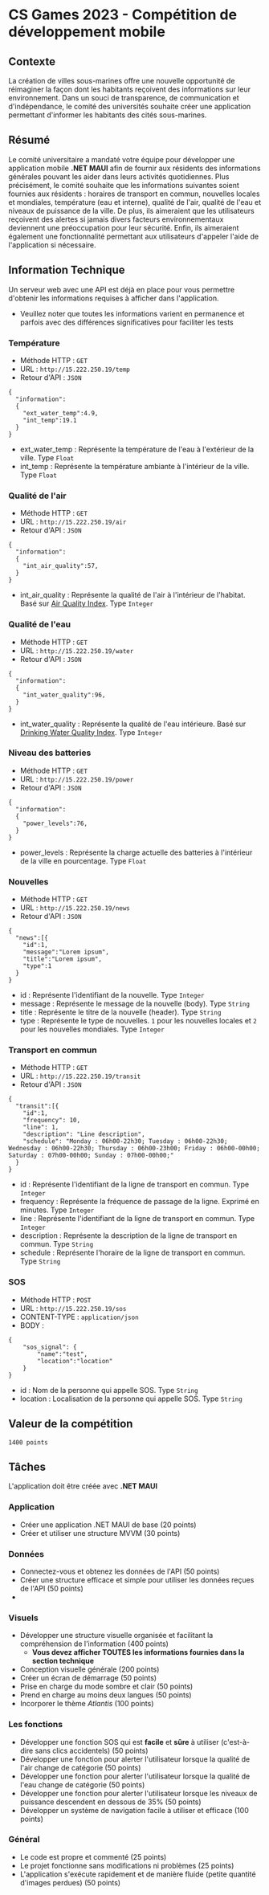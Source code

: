 # CS Games 2023 - Compétition de développement mobile

## Contexte

La création de villes sous-marines offre une nouvelle opportunité de réimaginer la façon dont les habitants reçoivent des informations sur leur environnement. Dans un souci de transparence, de communication et d'indépendance, le comité des universités souhaite créer une application permettant d'informer les habitants des cités sous-marines.

## Résumé

Le comité universitaire a mandaté votre équipe pour développer une application mobile **.NET MAUI** afin de fournir aux résidents des informations générales pouvant les aider dans leurs activités quotidiennes. Plus précisément, le comité souhaite que les informations suivantes soient fournies aux résidents : horaires de transport en commun, nouvelles locales et mondiales, température (eau et interne), qualité de l'air, qualité de l'eau et niveaux de puissance de la ville. De plus, ils aimeraient que les utilisateurs reçoivent des alertes si jamais divers facteurs environnementaux deviennent une préoccupation pour leur sécurité. Enfin, ils aimeraient également une fonctionnalité permettant aux utilisateurs d'appeler l'aide de l'application si nécessaire.

## Information Technique

Un serveur web avec une API est déjà en place pour vous permettre d'obtenir les informations requises à afficher dans l'application.

- Veuillez noter que toutes les informations varient en permanence et parfois avec des différences significatives pour faciliter les tests

### Température

- Méthode HTTP : `GET`
- URL : `http://15.222.250.19/temp`
- Retour d'API : `JSON`
```
{
  "information":
  {
    "ext_water_temp":4.9,
    "int_temp":19.1
  }
}
```
- ext_water_temp : Représente la température de l'eau à l'extérieur de la ville. Type `Float`
- int_temp : Représente la température ambiante à l'intérieur de la ville. Type `Float`

### Qualité de l'air

- Méthode HTTP : `GET`
- URL : `http://15.222.250.19/air`
- Retour d'API : `JSON`
```
{
  "information":
  {
    "int_air_quality":57,
  }
}
```
- int_air_quality : Représente la qualité de l'air à l'intérieur de l'habitat. Basé sur [Air Quality Index](https://www.airnow.gov/aqi/aqi-basics/). Type `Integer`

### Qualité de l'eau

- Méthode HTTP : `GET`
- URL : `http://15.222.250.19/water`
- Retour d'API : `JSON`
```
{
  "information":
  {
    "int_water_quality":96,
  }
}
```
- int_water_quality : Représente la qualité de l'eau intérieure. Basé sur [Drinking Water Quality Index](https://www.gov.nl.ca/ecc/waterres/quality/drinkingwater/dwqi/). Type `Integer`


### Niveau des batteries

- Méthode HTTP : `GET`
- URL : `http://15.222.250.19/power`
- Retour d'API : `JSON`
```
{
  "information":
  {
    "power_levels":76,
  }
}
```
- power_levels : Représente la charge actuelle des batteries à l'intérieur de la ville en pourcentage. Type `Float`

### Nouvelles

- Méthode HTTP : `GET`
- URL : `http://15.222.250.19/news`
- Retour d'API : `JSON`
```
{
  "news":[{
    "id":1,
    "message":"Lorem ipsum",
    "title":"Lorem ipsum",
    "type":1
  }
}
```
- id : Représente l'identifiant de la nouvelle. Type `Integer`
- message : Représente le message de la nouvelle (body). Type `String`
- title : Représente le titre de la nouvelle (header). Type `String`
- type : Représente le type de nouvelles. `1` pour les nouvelles locales et `2` pour les nouvelles mondiales. Type `Integer`


### Transport en commun

- Méthode HTTP : `GET`
- URL : `http://15.222.250.19/transit`
- Retour d'API : `JSON`
```
{
  "transit":[{
    "id":1,
    "frequency": 10,
    "line": 1,
    "description": "Line description",
    "schedule": "Monday : 06h00-22h30; Tuesday : 06h00-22h30; Wednesday : 06h00-22h30; Thursday : 06h00-23h00; Friday : 06h00-00h00; Saturday : 07h00-00h00; Sunday : 07h00-00h00;"
  }
}
```
- id : Représente l'identifiant de la ligne de transport en commun. Type `Integer`
- frequency : Représente la fréquence de passage de la ligne. Exprimé en minutes. Type `Integer`
- line : Représente l'identifiant de la ligne de transport en commun. Type `Integer`
- description : Représente la description de la ligne de transport en commun. Type `String`
- schedule : Représente l'horaire de la ligne de transport en commun. Type `String`

### SOS

- Méthode HTTP : `POST`
- URL : `http://15.222.250.19/sos`
- CONTENT-TYPE : `application/json`
- BODY :
```
{
    "sos_signal": {
        "name":"test",
        "location":"location"
    }
}
```
- id : Nom de la personne qui appelle SOS. Type `String`
- location : Localisation de la personne qui appelle SOS. Type `String`

## Valeur de la compétition

`1400 points`

## Tâches

L'application doit être créée avec **.NET MAUI**

### Application

- Créer une application .NET MAUI de base (20 points)
- Créer et utiliser une structure MVVM (30 points)

### Données

- Connectez-vous et obtenez les données de l'API (50 points)
- Créer une structure efficace et simple pour utiliser les données reçues de l'API (50 points)
- 
### Visuels

- Développer une structure visuelle organisée et facilitant la compréhension de l'information (400 points)
  - **Vous devez afficher TOUTES les informations fournies dans la section technique** 
- Conception visuelle générale (200 points)
- Créer un écran de démarrage (50 points)
- Prise en charge du mode sombre et clair (50 points)
- Prend en charge au moins deux langues (50 points)
- Incorporer le thème *Atlantis* (100 points)

### Les fonctions

- Développer une fonction SOS qui est **facile** et **sûre** à utiliser (c'est-à-dire sans clics accidentels) (50 points)
- Développer une fonction pour alerter l'utilisateur lorsque la qualité de l'air change de catégorie (50 points)
- Développer une fonction pour alerter l'utilisateur lorsque la qualité de l'eau change de catégorie (50 points)
- Développer une fonction pour alerter l'utilisateur lorsque les niveaux de puissance descendent en dessous de 35% (50 points)
- Développer un système de navigation facile à utiliser et efficace (100 points)

### Général

- Le code est propre et commenté (25 points)
- Le projet fonctionne sans modifications ni problèmes (25 points)
- L'application s'exécute rapidement et de manière fluide (petite quantité d'images perdues) (50 points)
